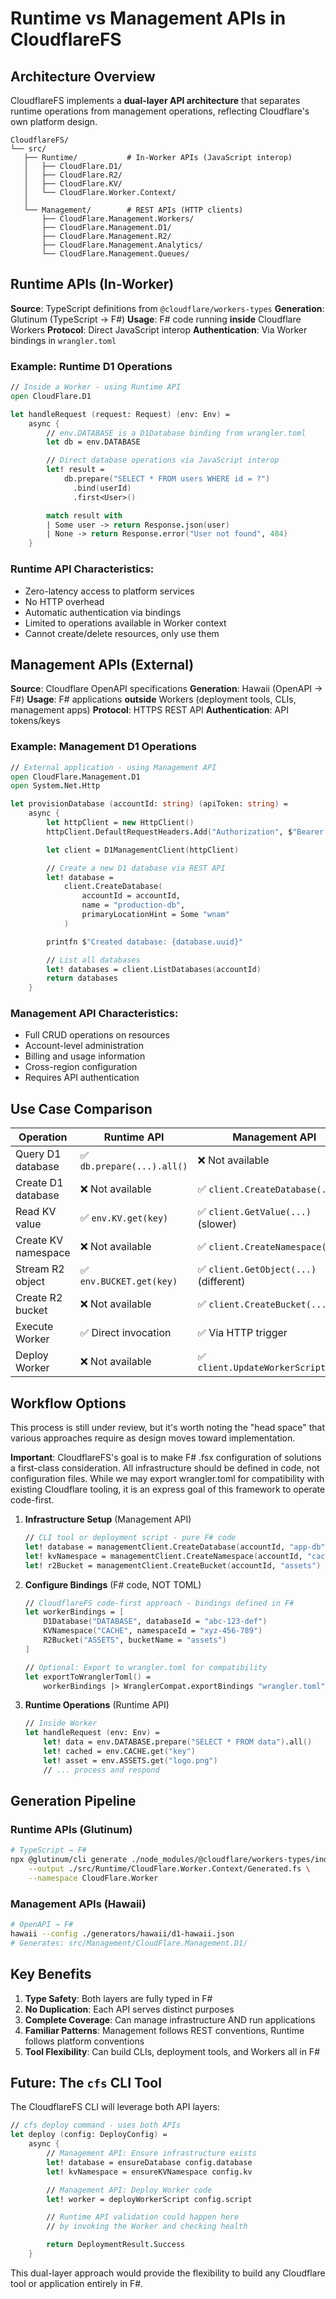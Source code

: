 # Runtime vs Management APIs in CloudflareFS

## Architecture Overview

CloudflareFS implements a **dual-layer API architecture** that separates runtime operations from management operations, reflecting Cloudflare's own platform design.

```
CloudflareFS/
└── src/
   ├── Runtime/           # In-Worker APIs (JavaScript interop)
   │   ├── CloudFlare.D1/
   │   ├── CloudFlare.R2/
   │   ├── CloudFlare.KV/
   │   └── CloudFlare.Worker.Context/
   │
   └── Management/        # REST APIs (HTTP clients)
       ├── CloudFlare.Management.Workers/
       ├── CloudFlare.Management.D1/
       ├── CloudFlare.Management.R2/
       ├── CloudFlare.Management.Analytics/
       └── CloudFlare.Management.Queues/
```

## Runtime APIs (In-Worker)

**Source**: TypeScript definitions from `@cloudflare/workers-types`
**Generation**: Glutinum (TypeScript → F#)
**Usage**: F# code running **inside** Cloudflare Workers
**Protocol**: Direct JavaScript interop
**Authentication**: Via Worker bindings in `wrangler.toml`

### Example: Runtime D1 Operations
```fsharp
// Inside a Worker - using Runtime API
open CloudFlare.D1

let handleRequest (request: Request) (env: Env) =
    async {
        // env.DATABASE is a D1Database binding from wrangler.toml
        let db = env.DATABASE

        // Direct database operations via JavaScript interop
        let! result =
            db.prepare("SELECT * FROM users WHERE id = ?")
              .bind(userId)
              .first<User>()

        match result with
        | Some user -> return Response.json(user)
        | None -> return Response.error("User not found", 404)
    }
```

### Runtime API Characteristics:
- Zero-latency access to platform services
- No HTTP overhead
- Automatic authentication via bindings
- Limited to operations available in Worker context
- Cannot create/delete resources, only use them

## Management APIs (External)

**Source**: Cloudflare OpenAPI specifications
**Generation**: Hawaii (OpenAPI → F#)
**Usage**: F# applications **outside** Workers (deployment tools, CLIs, management apps)
**Protocol**: HTTPS REST API
**Authentication**: API tokens/keys

### Example: Management D1 Operations
```fsharp
// External application - using Management API
open CloudFlare.Management.D1
open System.Net.Http

let provisionDatabase (accountId: string) (apiToken: string) =
    async {
        let httpClient = new HttpClient()
        httpClient.DefaultRequestHeaders.Add("Authorization", $"Bearer {apiToken}")

        let client = D1ManagementClient(httpClient)

        // Create a new D1 database via REST API
        let! database =
            client.CreateDatabase(
                accountId = accountId,
                name = "production-db",
                primaryLocationHint = Some "wnam"
            )

        printfn $"Created database: {database.uuid}"

        // List all databases
        let! databases = client.ListDatabases(accountId)
        return databases
    }
```

### Management API Characteristics:

- Full CRUD operations on resources
- Account-level administration
- Billing and usage information
- Cross-region configuration
- Requires API authentication

## Use Case Comparison

| Operation | Runtime API | Management API |
|-----------|-------------|----------------|
| Query D1 database | ✅ `db.prepare(...).all()` | ❌ Not available |
| Create D1 database | ❌ Not available | ✅ `client.CreateDatabase(...)` |
| Read KV value | ✅ `env.KV.get(key)` | ✅ `client.GetValue(...)` (slower) |
| Create KV namespace | ❌ Not available | ✅ `client.CreateNamespace(...)` |
| Stream R2 object | ✅ `env.BUCKET.get(key)` | ✅ `client.GetObject(...)` (different) |
| Create R2 bucket | ❌ Not available | ✅ `client.CreateBucket(...)` |
| Execute Worker | ✅ Direct invocation | ✅ Via HTTP trigger |
| Deploy Worker | ❌ Not available | ✅ `client.UpdateWorkerScript(...)` |

## Workflow Options

This process is still under review, but it's worth noting the "head space" that various approaches require as design moves toward implementation.

**Important**: CloudflareFS's goal is to make F# .fsx configuration of solutions a first-class consideration. All infrastructure should be defined in code, not configuration files. While we may export wrangler.toml for compatibility with existing Cloudflare tooling, it is an express goal of this framework to operate code-first.

1. **Infrastructure Setup** (Management API)

   ```fsharp
   // CLI tool or deployment script - pure F# code
   let! database = managementClient.CreateDatabase(accountId, "app-db")
   let! kvNamespace = managementClient.CreateNamespace(accountId, "cache")
   let! r2Bucket = managementClient.CreateBucket(accountId, "assets")
   ```

2. **Configure Bindings** (F# code, NOT TOML)

   ```fsharp
   // CloudflareFS code-first approach - bindings defined in F#
   let workerBindings = [
       D1Database("DATABASE", databaseId = "abc-123-def")
       KVNamespace("CACHE", namespaceId = "xyz-456-789")
       R2Bucket("ASSETS", bucketName = "assets")
   ]

   // Optional: Export to wrangler.toml for compatibility
   let exportToWranglerToml() =
       workerBindings |> WranglerCompat.exportBindings "wrangler.toml"
   ```

3. **Runtime Operations** (Runtime API)

   ```fsharp
   // Inside Worker
   let handleRequest (env: Env) =
       let! data = env.DATABASE.prepare("SELECT * FROM data").all()
       let! cached = env.CACHE.get("key")
       let! asset = env.ASSETS.get("logo.png")
       // ... process and respond
   ```

## Generation Pipeline

### Runtime APIs (Glutinum)

```bash
# TypeScript → F#
npx @glutinum/cli generate ./node_modules/@cloudflare/workers-types/index.d.ts \
    --output ./src/Runtime/CloudFlare.Worker.Context/Generated.fs \
    --namespace CloudFlare.Worker
```

### Management APIs (Hawaii)

```bash
# OpenAPI → F#
hawaii --config ./generators/hawaii/d1-hawaii.json
# Generates: src/Management/CloudFlare.Management.D1/
```

## Key Benefits

1. **Type Safety**: Both layers are fully typed in F#
2. **No Duplication**: Each API serves distinct purposes
3. **Complete Coverage**: Can manage infrastructure AND run applications
4. **Familiar Patterns**: Management follows REST conventions, Runtime follows platform conventions
5. **Tool Flexibility**: Can build CLIs, deployment tools, and Workers all in F#

## Future: The `cfs` CLI Tool

The CloudflareFS CLI will leverage both API layers:

```fsharp
// cfs deploy command - uses both APIs
let deploy (config: DeployConfig) =
    async {
        // Management API: Ensure infrastructure exists
        let! database = ensureDatabase config.database
        let! kvNamespace = ensureKVNamespace config.kv

        // Management API: Deploy Worker code
        let! worker = deployWorkerScript config.script

        // Runtime API validation could happen here
        // by invoking the Worker and checking health

        return DeploymentResult.Success
    }
```

This dual-layer approach would provide the flexibility to build any Cloudflare tool or application entirely in F#.
